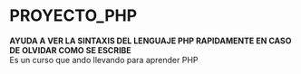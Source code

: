# PROYECTO_PHP
**AYUDA A VER LA SINTAXIS DEL LENGUAJE PHP RAPIDAMENTE EN CASO DE OLVIDAR COMO SE ESCRIBE**<br/>
Es un curso que ando llevando para aprender PHP 
